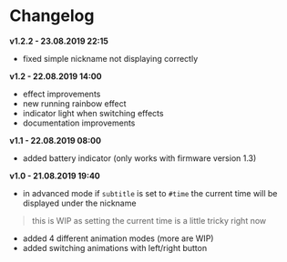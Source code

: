 # Changelog

**v1.2.2 - 23.08.2019 22:15**
- fixed simple nickname not displaying correctly

**v1.2 - 22.08.2019 14:00**
- effect improvements
- new running rainbow effect
- indicator light when switching effects
- documentation improvements

**v1.1 - 22.08.2019 08:00**
- added battery indicator (only works with firmware version 1.3)

**v1.0 - 21.08.2019 19:40**
- in advanced mode if `subtitle` is set to `#time` the current time will be displayed under the nickname 
> this is WIP as setting the current time is a little tricky right now
- added 4 different animation modes (more are WIP)
- added switching animations with left/right button
